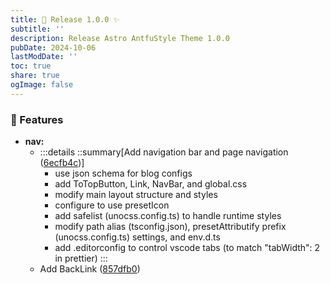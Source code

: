 ```yaml
---
title: 🎉 Release 1.0.0 ✨ 
subtitle: ''
description: Release Astro AntfuStyle Theme 1.0.0
pubDate: 2024-10-06
lastModDate: ''
toc: true
share: true
ogImage: false
---
```



### 🚀 Features

- **nav:**
  - :::details
    ::summary[Add navigation bar and page navigation ([6ecfb4c](https://github.com/lin-stephanie/astro-antfustyle-theme/commit/6ecfb4c))]
    - use json schema for blog configs 
    - add ToTopButton, Link, NavBar, and global.css 
    - modify main layout structure and styles 
    - configure to use presetIcon 
    - add safelist (unocss.config.ts) to handle runtime styles 
    - modify path alias (tsconfig.json), presetAttributify prefix (unocss.config.ts) settings, and env.d.ts 
    - add .editorconfig to control vscode tabs (to match "tabWidth": 2 in prettier) 
    :::
  - Add BackLink ([857dfb0](https://github.com/lin-stephanie/astro-antfustyle-theme/commit/857dfb0))
